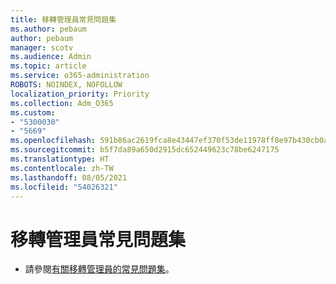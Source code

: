```yaml
---
title: 移轉管理員常見問題集
ms.author: pebaum
author: pebaum
manager: scotv
ms.audience: Admin
ms.topic: article
ms.service: o365-administration
ROBOTS: NOINDEX, NOFOLLOW
localization_priority: Priority
ms.collection: Adm_O365
ms.custom:
- "5300030"
- "5669"
ms.openlocfilehash: 591b86ac2619fca8e43447ef370f53de11978ff8e97b430cb0af3eec413729e8
ms.sourcegitcommit: b5f7da89a650d2915dc652449623c78be6247175
ms.translationtype: HT
ms.contentlocale: zh-TW
ms.lasthandoff: 08/05/2021
ms.locfileid: "54026321"
---
```

# <a name="migration-manager-faq"></a>移轉管理員常見問題集

- 請參閱[有關移轉管理員的常見問題集](https://docs.microsoft.com/sharepointmigration/mm-faqs)。
